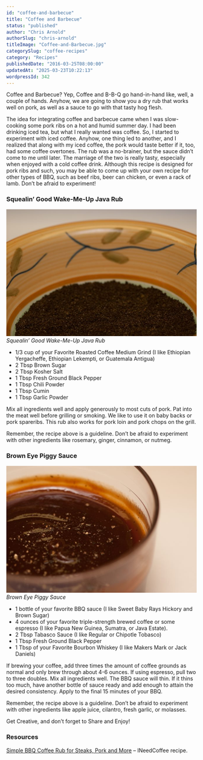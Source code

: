 ```yaml
---
id: "coffee-and-barbecue"
title: "Coffee and Barbecue"
status: "published"
author: "Chris Arnold"
authorSlug: "chris-arnold"
titleImage: "Coffee-and-Barbecue.jpg"
categorySlug: "coffee-recipes"
category: "Recipes"
publishedDate: "2016-03-25T08:00:00"
updatedAt: "2025-03-23T10:22:13"
wordpressId: 342
---
```


Coffee and Barbecue? Yep, Coffee and B-B-Q go hand-in-hand like, well, a couple of hands. Anyhow, we are going to show you a dry rub that works well on pork, as well as a sauce to go with that tasty hog flesh.

The idea for integrating coffee and barbecue came when I was slow-cooking some pork ribs on a hot and humid summer day. I had been drinking iced tea, but what I really wanted was coffee. So, I started to experiment with iced coffee. Anyhow, one thing led to another, and I realized that along with my iced coffee, the pork would taste better if it, too, had some coffee overtones. The rub was a no-brainer, but the sauce didn’t come to me until later. The marriage of the two is really tasty, especially when enjoyed with a cold coffee drink. Although this recipe is designed for pork ribs and such, you may be able to come up with your own recipe for other types of BBQ, such as beef ribs, beer can chicken, or even a rack of lamb. Don’t be afraid to experiment!

### Squealin’ Good Wake-Me-Up Java Rub

![Squealin' Good Wake-Me-Up Java Rub](java-rub.jpg)  
*Squealin’ Good Wake-Me-Up Java Rub*

-   1/3 cup of your Favorite Roasted Coffee Medium Grind (I like Ethiopian Yergacheffe, Ethiopian Lekempti, or Guatemala Antigua)
-   2 Tbsp Brown Sugar
-   2 Tbsp Kosher Salt
-   1 Tbsp Fresh Ground Black Pepper
-   1 Tbsp Chili Powder
-   1 Tbsp Cumin
-   1 Tbsp Garlic Powder

Mix all ingredients well and apply generously to most cuts of pork. Pat into the meat well before grilling or smoking. We like to use it on baby backs or pork spareribs. This rub also works for pork loin and pork chops on the grill.

Remember, the recipe above is a guideline. Don’t be afraid to experiment with other ingredients like rosemary, ginger, cinnamon, or nutmeg.

### Brown Eye Piggy Sauce

![Brown Eye Piggy Sauce](piggy-sauce.jpg)  
*Brown Eye Piggy Sauce*

-   1 bottle of your favorite BBQ sauce (I like Sweet Baby Rays Hickory and Brown Sugar)
-   4 ounces of your favorite triple-strength brewed coffee or some espresso (I like Papua New Guinea, Sumatra, or Java Estate).
-   2 Tbsp Tabasco Sauce (I like Regular or Chipotle Tobasco)
-   1 Tbsp Fresh Ground Black Pepper
-   1 Tbsp of your Favorite Bourbon Whiskey (I like Makers Mark or Jack Daniels)

If brewing your coffee, add three times the amount of coffee grounds as normal and only brew through about 4-6 ounces. If using espresso, pull two to three doubles. Mix all ingredients well. The BBQ sauce will thin. If it thins too much, have another bottle of sauce ready and add enough to attain the desired consistency. Apply to the final 15 minutes of your BBQ.

Remember, the recipe above is a guideline. Don’t be afraid to experiment with other ingredients like apple juice, cilantro, fresh garlic, or molasses.

Get Creative, and don’t forget to Share and Enjoy!

### Resources

[Simple BBQ Coffee Rub for Steaks, Pork and More](http://ineedcoffee.com/simple-bbq-coffee-rub-for-steaks-pork-and-more/) – INeedCoffee recipe.